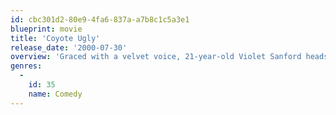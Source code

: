 ```yaml
---
id: cbc301d2-80e9-4fa6-837a-a7b8c1c5a3e1
blueprint: movie
title: 'Coyote Ugly'
release_date: '2000-07-30'
overview: 'Graced with a velvet voice, 21-year-old Violet Sanford heads to New York to pursue her dream of becoming a songwriter only to find her aspirations sidelined by the accolades and notoriety she receives at her "day" job as a barmaid at Coyote Ugly. The "Coyotes" as they are affectionately called tantalize customers and the media alike with their outrageous antics, making Coyote Ugly the watering hole for guys on the prowl.'
genres:
  -
    id: 35
    name: Comedy
---
```

